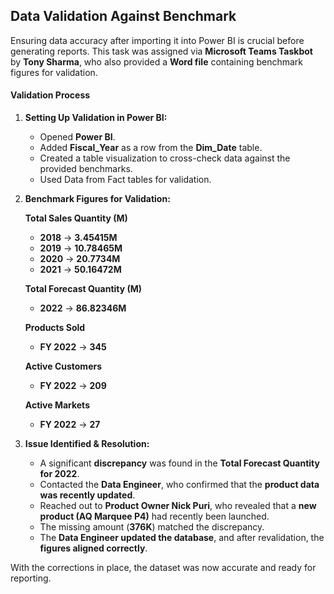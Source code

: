 ## **Data Validation Against Benchmark**  

Ensuring data accuracy after importing it into Power BI is crucial before generating reports. This task was assigned via **Microsoft Teams Taskbot** by **Tony Sharma**, who also provided a **Word file** containing benchmark figures for validation.  

#### **Validation Process**  

1. **Setting Up Validation in Power BI:**  
   - Opened **Power BI**.  
   - Added **Fiscal_Year** as a row from the **Dim_Date** table.  
   - Created a table visualization to cross-check data against the provided benchmarks.
   - Used Data from Fact tables for validation.
    

2. **Benchmark Figures for Validation:**  

   **Total Sales Quantity (M)**  
   - **2018** → **3.45415M**  
   - **2019** → **10.78465M**  
   - **2020** → **20.7734M**  
   - **2021** → **50.16472M**  

   **Total Forecast Quantity (M)**  
   - **2022** → **86.82346M**  

   **Products Sold**  
   - **FY 2022** → **345**  

   **Active Customers**  
   - **FY 2022** → **209**  

   **Active Markets**  
   - **FY 2022** → **27**  

3. **Issue Identified & Resolution:**  
   - A significant **discrepancy** was found in the **Total Forecast Quantity for 2022**.  
   - Contacted the **Data Engineer**, who confirmed that the **product data was recently updated**.  
   - Reached out to **Product Owner Nick Puri**, who revealed that a **new product (AQ Marquee P4)** had recently been launched.  
   - The missing amount (**376K**) matched the discrepancy.  
   - The **Data Engineer updated the database**, and after revalidation, the **figures aligned correctly**.  

With the corrections in place, the dataset was now accurate and ready for reporting.
